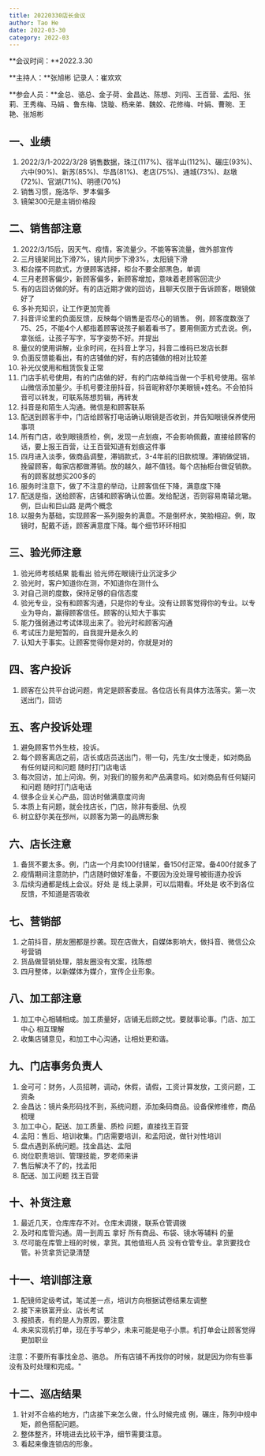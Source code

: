```yaml
---
title: 20220330店长会议
author: Tao He
date: 2022-03-30
category: 2022-03
---
```


**会议时间：**2022.3.30  

**主持人：**张旭彬    记录人：崔欢欢  

**参会人员：**金总、骆总、金子荷、金昌达、陈想、刘闯、王百营、孟阳、张莉、王秀梅、马娟 、鲁东梅、饶璇、杨来弟、魏姣、花修梅、叶娟、曹琬、王艳、张旭彬


## 一、业绩
1. 2022/3/1-2022/3/28 销售数据，珠江(117%)、宿羊山(112%)、碾庄(93%)、六中(90%)、新苏(85%)、华昌(81%)、老店(75%)、通城(73%)、赵墩(72%)、官湖(71%)、明德(70%)
2. 销售习惯，施洛华、罗本偏多
3. 镜架300元是主销价格段

## 二、销售部注意
1. 2022/3/15后，因天气、疫情，客流量少。不能等客流量，做外部宣传
2. 三月镜架同比下滑7%，镜片同步下滑3%，太阳镜下滑
3. 柜台摆不同款式，方便顾客选择，柜台不要全部黑色，单调
4. 三月老顾客偏少，新顾客偏多，新顾客增加，意味着老顾客回流少
5. 有的店回访做的好。有的店近期才做的回访，且聊天仅限于告诉顾客，眼镜做好了
6. 多补充知识，让工作更加完善
7. 抖音评论里的负面反馈，反映每个销售是否尽心的销售。
    例，顾客度数涨了75、25，不能4个人都指着顾客说孩子躺着看书了。要用侧面方式去说。例，拿张纸，让孩子写字，写字姿势不好。并提出   
8. 量仪的使用讲解，业余时间，在抖音上学习，抖音二维码已发店长群
9. 负面反馈能看出，有的店铺做的好，有的店铺做的相对比较差
10. 补光仪使用和租赁恢复正常
11. 门店手机号使用，有的门店做的好，有的门店单纯当做一个手机号使用。宿羊山微信添加量少。手机号要注册抖音，抖音昵称舒尔美眼镜+姓名。不会拍抖音可以转发，可联系陈想剪辑，再转发
12. 抖音是和陌生人沟通。微信是和顾客联系
13. 配送到顾客手中，门店给顾客打电话确认眼镜是否收到，并告知眼镜保养使用事项
14. 所有门店，收到眼镜质检，例，发现一点划痕，不会影响佩戴，直接给顾客的话，要上报王百营，让王百营知道有划痕这件事
15. 四月进入淡季，做商品调整，滞销款式，3-4年前的旧款梳理。滞销做促销，挽留顾客，每家店都做滞销。放的越久，越不值钱。每个店抽柜台做促销款。有的顾客就想买200多的
16. 服务时注意下，做了不注意的举动，让顾客信任下降，满意度下降
17. 配送是指，送给顾客，店铺和顾客确认位置。发给配送，否则容易南辕北辙。例，巨山和巨山路 是两个概念
18. 以服务为基础，实现顾客一系列服务的满意。不是倒杯水，笑脸相迎。例，取镜时，配戴不适，顾客满意度下降。每个细节环环相扣


## 三、验光师注意
1. 验光师考核结果 能看出 验光师在眼镜行业沉淀多少
2. 验光时，客户知道你在测，不知道你在测什么
3. 对自己测的度数，保持足够的自信态度
4. 验光专业，没有和顾客沟通，只是你的专业。没有让顾客觉得你的专业。以专业为导向，赢得顾客信任。顾客的认知大于事实
5. 能力强弱通过考试体现出来了。验光时和顾客沟通
6. 考试压力是短暂的，自我提升是永久的
7. 认知大于事实。让顾客觉得你是对的，你就是对的



## 四、客户投诉
1. 顾客在公共平台说问题，肯定是顾客委屈。各位店长有具体方法落实。第一次送出门，回访

## 五、客户投诉处理
1. 避免顾客节外生枝，投诉。
2. 每个顾客离店之前，店长或店员送出门，带一句，先生/女士慢走，如对商品有任何疑问和问题 随时打门店电话
3. 每次回访，加上问询。例，对我们的服务和产品满意吗。如对商品有任何疑问和问题 随时打门店电话
4. 很多企业关心产品，回访时做满意度问询
5. 本质上有问题，就会找店长，门店，除非有委屈、仇视
6. 树立舒尔美在邳州，以顾客为第一的品牌形象


## 六、店长注意
1. 备货不要太多。例，门店一个月卖100付镜架，备150付正常。备400付就多了
2. 疫情期间注意防护，门店随时做好准备，不要因为没处理号被街道办投诉
3. 后续沟通都是线上会议。好处 是 线上录屏，可以后期看。坏处是 收不到各位反馈，不知道是否吸收

## 七、营销部
1. 之前抖音，朋友圈都是抄袭。现在店做大，自媒体影响大，做抖音、微信公众号营销
2. 货品做营销处理，朋友圈没有文案，找陈想
3. 四月整体，以新媒体为媒介，宣传企业形象。



## 八、加工部注意
1. 加工中心相辅相成。加工质量好，店铺无后顾之忧。要就事论事。门店、加工中心 相互理解
2. 收集店铺意见，和加工中心沟通，让相处更和谐。


## 九、门店事务负责人
1. 金可可：财务，人员招聘，调动，休假，请假，工资计算发放，工资问题，工资条
2. 金昌达：镜片条形码找不到，系统问题，添加条码商品。设备保修维修，商品梳理
3. 加工中心，配送、加工质量、质检 问题，直接找王百营
4. 孟阳：售后、培训收集。门店需要培训，和孟阳说，做针对性培训
5. 盘点遇到系统问题。找金昌达、孟阳
6. 岗位职责培训、管理技能，罗老师来讲
7. 售后解决不了的，找孟阳
8. 配送、加工问题 找王百营


## 十、补货注意
1. 最近几天，仓库库存不对。仓库未调拨，联系仓管调拨
2. 及时和库管沟通。周一到周五 拿好 所有商品、布袋、镜水等辅料 的量
3. 尽可能在库管上班的时候，拿货。其他值班人员 没有仓管专业。拿货要找仓管。补货拿货记录清楚



## 十一、培训部注意
1. 配镜师定级考试，笔试差一点，培训方向根据试卷结果左调整
2. 接下来铁富开业、店长考试
3. 报损表，有的是人为原因，要注意
4. 未来实现机打单，现在手写单少，未来可能是电子小票。机打单会让顾客觉得更加职业

注意：不要所有事找金总、骆总。
      所有店铺不再找你的时候，就是因为你有些事没有及时处理和完成。"



## 十二、巡店结果
1. 针对不合格的地方，门店接下来怎么做，什么时候完成
    例，碾庄，陈列中规中矩，颜色搭配问题。
2. 整体整齐，环境进去比较干净，细节需要注意。
3. 看起来像连锁店的形象。
